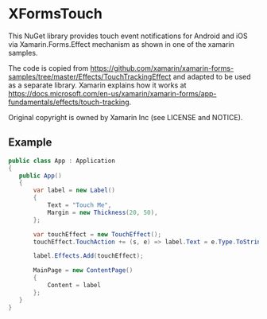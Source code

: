 # XFormsTouch

This NuGet library provides touch event notifications for Android and iOS via Xamarin.Forms.Effect mechanism as shown in one of the xamarin samples.

The code is copied from https://github.com/xamarin/xamarin-forms-samples/tree/master/Effects/TouchTrackingEffect and adapted to be used as a separate library.
Xamarin explains how it works at https://docs.microsoft.com/en-us/xamarin/xamarin-forms/app-fundamentals/effects/touch-tracking.

Original copyright is owned by Xamarin Inc (see LICENSE and NOTICE).


## Example

```csharp
public class App : Application
{
   public App()
   {
       var label = new Label()
       {
           Text = "Touch Me",
           Margin = new Thickness(20, 50),
       };

       var touchEffect = new TouchEffect();
       touchEffect.TouchAction += (s, e) => label.Text = e.Type.ToString("f");

       label.Effects.Add(touchEffect);

       MainPage = new ContentPage()
       {
           Content = label
       };
   }
}
```
